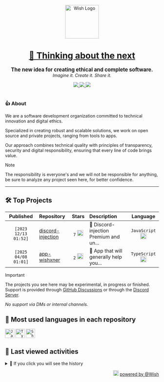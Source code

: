 <div align="center">
  <picture>
    <source srcset="https://cxn.vercel.app/imgs/logo/wish/wish-light.png" media="(prefers-color-scheme: dark)"/>
    <img src="https://cxn.vercel.app/imgs/logo/wish/wish-dark.png" alt="Wish Logo" height="110" loading="lazy" />
  </picture>

  <h1>
    <a href="https://github.com/wishware">
      💉 Thinking about the next
    </a>
  </h1>
</div>

<p align="center">
  <strong style="font-size: 1.2em;">The new idea for creating ethical and complete software.</strong><br/>
  <em>Imagine it. Create it. Share it.</em>
</p>

<div align="center">
  <a aria-label="Discord" href="https://discord.gg/A6Vu7gYE">
    <img src="https://img.shields.io/discord/903684797560397915?color=%23e3aef0&logo=discord&style=flat-square&logoColor=fff&label=Chat">
  </a>
  <a aria-label="Followers" href="https://github.com/orgs/wishware">
    <img src="https://img.shields.io/github/followers/wishware?color=%23e3aef0&logo=github&style=flat-square&logoColor=fff&label=Follow">
  </a>
  <a aria-label="Github Community" href="https://github.com/orgs/wishware/discussions">
    <img src="https://img.shields.io/badge/Community-Discussions-%23e3aef0?logo=github&style=flat-square&logoColor=fff">
  </a>
</div>
<br/>

### 👍 About

We are a software development organization committed to technical innovation and digital ethics.

Specialized in creating robust and scalable solutions, we work on open source and private projects, ranging from tools to apps. 

Our approach combines technical quality with principles of transparency, security and digital responsibility, ensuring that every line of code brings value.

> [!NOTE]  
> 
> The responsibility is everyone's and we will not be responsible for anything, be sure to analyze any project seen here, for better confidence. 

---

## 🛠 Top Projects

<!--repository:start-->
|            Published            | Repository                                                         |                                                                        Stars                                                                        | Description                            |                                                           Language                                                           |
| :-----------------------------: | :----------------------------------------------------------------- | :-------------------------------------------------------------------------------------------------------------------------------------------------: | :------------------------------------- | :--------------------------------------------------------------------------------------------------------------------------: |
| <code>[2023 12/13 01:52]</code> | [discord-injection](https://github.com/wishware/discord-injection) | <code>7</code> <img src="https://github.com/user-attachments/assets/320cf792-938e-491f-b54c-62b7c653ce31" alt="Star icon" height="20" width="20" /> | 💉 Discord-injection Premium and un... | <code>JavaScript</code> <img src="https://skillicons.dev/icons?i=javascript" alt="JavaScript icon" height="20" width="20" /> |
| <code>[2025 04/08 01:01]</code> | [app-wishxner](https://github.com/wishware/app-wishxner)           | <code>2</code> <img src="https://github.com/user-attachments/assets/320cf792-938e-491f-b54c-62b7c653ce31" alt="Star icon" height="20" width="20" /> | 📡 App that will generally help you... | <code>TypeScript</code> <img src="https://skillicons.dev/icons?i=typescript" alt="TypeScript icon" height="20" width="20" /> |
<!-- Last update: 2025-05-27T20:48:39.703Z -->
<!--repository:end-->

> [!IMPORTANT]  
>
> The projects you see here may be experimental, in progress or finished. 
> Support is provided through [GitHub Discussions](https://github.com/orgs/wishware/discussions/categories/general) or through the [Discord Server](https://discord.gg/A6Vu7gYE).
>
> *No support via DMs or internal channels.*  

## 📌 Most used languages in each repository

<!--languages:start-->
<code><img src="https://skillicons.dev/icons?i=javascript" alt="JavaScript icon" height="30" width="30" /></code>
<code><img src="https://skillicons.dev/icons?i=typescript" alt="TypeScript icon" height="30" width="30" /></code>
<code><img src="https://github.com/user-attachments/assets/76a9fd72-22ac-46f0-a3bd-d2a7dc1119f9" alt="Shell icon unknown" height="30" width="30" /></code>
<!-- Last update: 2025-05-27T20:48:40.652Z -->
<!--languages:end-->

## 📌 Last viewed activities

<!--activity:start-->
<details><summary>🎯 If you click you will see the history</summary>

`[2025 05/26 17:36]` 📝 Made `1` commit in [k4itrun/discord.js-token](https://github.com/k4itrun/discord.js-token)<br/>
`[2025 05/26 17:25]` 📝 Made `1` commit in [k4itrun/antilinks-bypasser](https://github.com/k4itrun/antilinks-bypasser)<br/>
`[2025 05/26 17:02]` 📝 Made `2` commits in [k4itrun/wick](https://github.com/k4itrun/wick)<br/>
`[2025 05/26 16:58]` ❗️ Closed issue [`#20`](https://github.com/k4itrun/wick/issues/20 'Ban') in [k4itrun/wick](https://github.com/k4itrun/wick)<br/>
`[2025 05/26 16:58]` ❗️ Closed issue [`#19`](https://github.com/k4itrun/wick/issues/19 'dont work help?') in [k4itrun/wick](https://github.com/k4itrun/wick)<br/>
`[2025 05/26 16:58]` ❗️ Closed issue [`#22`](https://github.com/k4itrun/wick/issues/22 'wick qr bot not working ') in [k4itrun/wick](https://github.com/k4itrun/wick)<br/>
`[2025 05/26 16:58]` ❗️ Closed issue [`#23`](https://github.com/k4itrun/wick/issues/23 'slash commands don\'t work.') in [k4itrun/wick](https://github.com/k4itrun/wick)<br/>
`[2025 05/26 16:55]` 📝 Made `2` commits in [k4itrun/wick](https://github.com/k4itrun/wick)<br/>
`[2025 05/26 01:32]` ⭐ Starred repository [typicode/lowdb](https://github.com/typicode/lowdb)<br/>
`[2025 05/25 21:11]` 📝 Made `1` commit in [k4itrun/any](https://github.com/k4itrun/any)<br/>
`[2025 05/25 21:06]` ❗️ Closed issue [`#1`](https://github.com/k4itrun/any/issues/1 'Action Required: Fix Renovate Configuration') in [k4itrun/any](https://github.com/k4itrun/any)<br/>
`[2025 05/25 21:06]` 📝 Made `1` commit in [k4itrun/any](https://github.com/k4itrun/any)<br/>
`[2025 05/25 20:41]` 📝 Made `3` commits in [k4itrun/vbs-injector](https://github.com/k4itrun/vbs-injector)<br/>
`[2025 05/25 19:58]` ⭐ Starred repository [k4itrun/rust](https://github.com/k4itrun/rust)<br/>
`[2025 05/25 19:58]` ⭐ Starred repository [k4itrun/k4itrun](https://github.com/k4itrun/k4itrun)

</details>
<!-- Last update: 2025-05-27T20:48:40.438Z -->
<!--activity:end-->

<p align="right">
  <picture>
    <source srcset="https://cxn.vercel.app/imgs/logo/wish/wish-light.png" media="(prefers-color-scheme: dark)"/>
    <img src="https://cxn.vercel.app/imgs/logo/wish/wish-dark.png" alt="Wish Logo" width="18" loading="lazy"/>
  </picture>
  <a href="https://github.com/wishware">powered by @Wish</a>
</p>